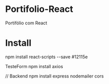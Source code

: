 # Portifolio-React

Portifólio com React

# Install

npm install react-scripts --save
#12115e

TesteForm
npm install axios

// Backend
npm install express nodemailer cors
